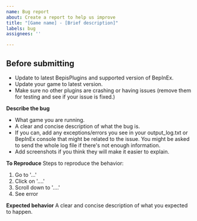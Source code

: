 ```yaml
---
name: Bug report
about: Create a report to help us improve
title: "[Game name] - [Brief description]"
labels: bug
assignees: ''

---
```


## Before submitting
- Update to latest BepisPlugins and supported version of BepInEx.
- Update your game to latest version.
- Make sure no other plugins are crashing or having issues (remove them for testing and see if your issue is fixed.)

**Describe the bug**
- What game you are running.
- A clear and concise description of what the bug is.
- If you can, add any exceptions/errors you see in your output_log.txt or BepInEx console that might be related to the issue. You might be asked to send the whole log file if there's not enough information.
- Add screenshots if you think they will make it easier to explain.

**To Reproduce**
Steps to reproduce the behavior:
1. Go to '...'
2. Click on '....'
3. Scroll down to '....'
4. See error

**Expected behavior**
A clear and concise description of what you expected to happen.
